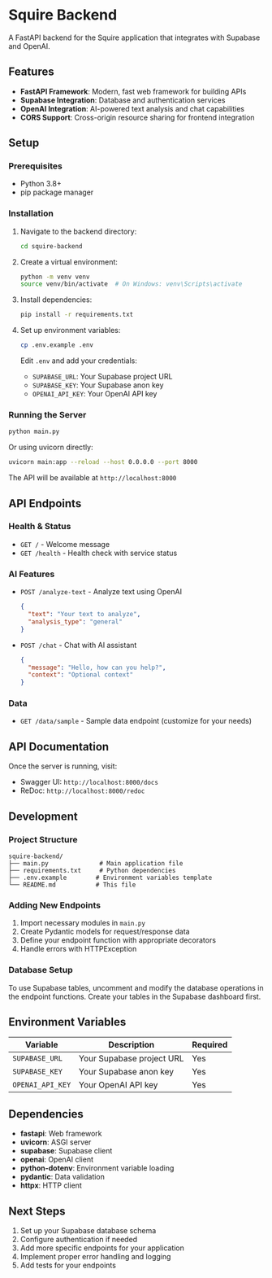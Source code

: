 # Squire Backend

A FastAPI backend for the Squire application that integrates with Supabase and OpenAI.

## Features

- **FastAPI Framework**: Modern, fast web framework for building APIs
- **Supabase Integration**: Database and authentication services
- **OpenAI Integration**: AI-powered text analysis and chat capabilities
- **CORS Support**: Cross-origin resource sharing for frontend integration

## Setup

### Prerequisites

- Python 3.8+
- pip package manager

### Installation

1. Navigate to the backend directory:
   ```bash
   cd squire-backend
   ```

2. Create a virtual environment:
   ```bash
   python -m venv venv
   source venv/bin/activate  # On Windows: venv\Scripts\activate
   ```

3. Install dependencies:
   ```bash
   pip install -r requirements.txt
   ```

4. Set up environment variables:
   ```bash
   cp .env.example .env
   ```

   Edit `.env` and add your credentials:
   - `SUPABASE_URL`: Your Supabase project URL
   - `SUPABASE_KEY`: Your Supabase anon key
   - `OPENAI_API_KEY`: Your OpenAI API key

### Running the Server

```bash
python main.py
```

Or using uvicorn directly:
```bash
uvicorn main:app --reload --host 0.0.0.0 --port 8000
```

The API will be available at `http://localhost:8000`

## API Endpoints

### Health & Status

- `GET /` - Welcome message
- `GET /health` - Health check with service status

### AI Features

- `POST /analyze-text` - Analyze text using OpenAI
  ```json
  {
    "text": "Your text to analyze",
    "analysis_type": "general"
  }
  ```

- `POST /chat` - Chat with AI assistant
  ```json
  {
    "message": "Hello, how can you help?",
    "context": "Optional context"
  }
  ```

### Data

- `GET /data/sample` - Sample data endpoint (customize for your needs)

## API Documentation

Once the server is running, visit:
- Swagger UI: `http://localhost:8000/docs`
- ReDoc: `http://localhost:8000/redoc`

## Development

### Project Structure

```
squire-backend/
├── main.py              # Main application file
├── requirements.txt     # Python dependencies
├── .env.example        # Environment variables template
└── README.md           # This file
```

### Adding New Endpoints

1. Import necessary modules in `main.py`
2. Create Pydantic models for request/response data
3. Define your endpoint function with appropriate decorators
4. Handle errors with HTTPException

### Database Setup

To use Supabase tables, uncomment and modify the database operations in the endpoint functions. Create your tables in the Supabase dashboard first.

## Environment Variables

| Variable | Description | Required |
|----------|-------------|----------|
| `SUPABASE_URL` | Your Supabase project URL | Yes |
| `SUPABASE_KEY` | Your Supabase anon key | Yes |
| `OPENAI_API_KEY` | Your OpenAI API key | Yes |

## Dependencies

- **fastapi**: Web framework
- **uvicorn**: ASGI server
- **supabase**: Supabase client
- **openai**: OpenAI client
- **python-dotenv**: Environment variable loading
- **pydantic**: Data validation
- **httpx**: HTTP client

## Next Steps

1. Set up your Supabase database schema
2. Configure authentication if needed
3. Add more specific endpoints for your application
4. Implement proper error handling and logging
5. Add tests for your endpoints